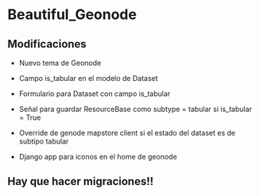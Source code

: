 # Beautiful_Geonode

## Modificaciones

* Nuevo tema de Geonode

* Campo is_tabular en el modelo de Dataset
* Formulario para Dataset con campo is_tabular
* Señal para guardar ResourceBase como subtype = tabular si is_tabular = True

* Override de genode mapstore client si el estado del dataset es de subtipo tabular

* Django app para iconos en el home de geonode

## Hay que hacer migraciones!!